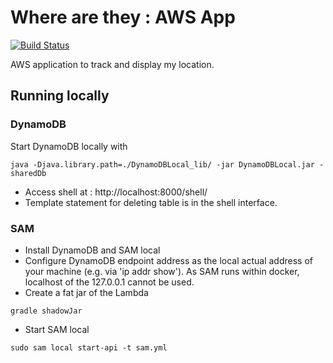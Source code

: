 # Where are they : AWS App
[![Build Status](https://travis-ci.org/JFL110/where-are-they-aws-app.svg?branch=master)](https://travis-ci.org/JFL110/where-are-they-aws-app)

AWS application to track and display my location.

## Running locally

### DynamoDB
Start DynamoDB locally with
```
java -Djava.library.path=./DynamoDBLocal_lib/ -jar DynamoDBLocal.jar -sharedDb
```
- Access shell at : http://localhost:8000/shell/ 
- Template statement for deleting table is in the shell interface.

### SAM
- Install DynamoDB and SAM local
- Configure DynamoDB endpoint address as the local actual address of your machine (e.g. via 'ip addr show'). As SAM runs within docker, localhost of the 127.0.0.1 cannot be used.
- Create a fat jar of the Lambda
```
gradle shadowJar
```

- Start SAM local
```
sudo sam local start-api -t sam.yml
```
